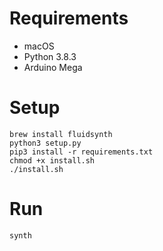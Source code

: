 # Requirements

* macOS
* Python 3.8.3
* Arduino Mega

# Setup

```
brew install fluidsynth
python3 setup.py
pip3 install -r requirements.txt
chmod +x install.sh
./install.sh
```

# Run

`synth`
